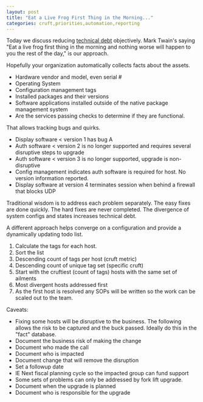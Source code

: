 ```yaml
---
layout: post
title: "Eat a Live Frog First Thing in the Morning..."
categories: cruft,priorities,automation,reporting
---
```

Today we discuss reducing [technical debt](https://en.wikipedia.org/wiki/Technical_debt) objectively.  Mark Twain's saying "Eat a live frog first thing in the morning and nothing worse will happen to you the rest of the day," is our approach.

Hopefully your organization automatically collects facts about the assets.
* Hardware vendor and model, even serial #
* Operating System
* Configuration management tags
* Installed packages and their versions
* Software applications installed outside of the native package management system
* Are the services passing checks to determine if they are functional.

That allows tracking bugs and quirks.
* Display software < version 1 has bug A
* Auth software < version 2 is no longer supported and requires several disruptive steps to upgrade
* Auth software < version 3 is no longer supported, upgrade is non-disruptive
* Config management indicates auth software is required for host.  No version information reported.
* Display software at version 4 terminates session when behind a firewall that blocks UDP

Traditional wisdom is to address each problem separately.  The easy fixes are done quickly.  The hard fixes are never completed.  The divergence of system configs and states increases technical debt.

A different approach helps converge on a configuration and provide a dynamically updating todo list.
1. Calculate the tags for each host.
1. Sort the list
 1. Descending count of tags per host (cruft metric)
 1. Descending count of unique tag set (specific cruft)
1. Start with the cruftiest (count of tags) hosts with the same set of ailments
 1. Most divergent hosts addressed first
 1. As the first host is resolved any SOPs will be written so the work can be scaled out to the team.

Caveats:
* Fixing some hosts will be disruptive to the business.  The following allows the risk to be captured and the buck passed.  Ideally do this in the "fact" database.
 * Document the business risk of making the change
 * Document who made the call
 * Document who is impacted
 * Document change that will remove the disruption
 * Set a followup date
  * IE Next fiscal planning cycle so the impacted group can fund support
* Some sets of problems can only be addressed by fork lift upgrade.
 * Document when the upgrade is planned
 * Document who is responsible for the upgrade

